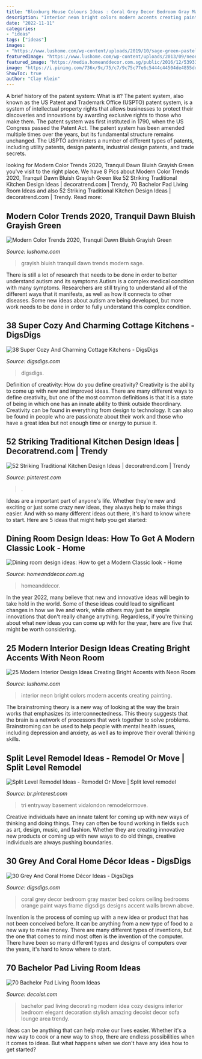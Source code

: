 ```yaml
---
title: "Bloxburg House Colours Ideas : Coral Grey Decor Bedroom Gray Master Bed Colors Ceiling Bedrooms Orange Paint Ways Frame Digsdigs Designs Accent Walls Brown Above"
description: "Interior neon bright colors modern accents creating painting"
date: "2022-11-11"
categories:
- "ideas"
tags: ["ideas"]
images:
- "https://www.lushome.com/wp-content/uploads/2019/10/sage-green-pastel-in-interiors-3.jpg"
featuredImage: "https://www.lushome.com/wp-content/uploads/2013/09/neon-room-colors-modern-interior-design-trends-11.jpg"
featured_image: "https://media.homeanddecor.com.sg/public/2016/12/53933-collective-designs.jpg"
image: "https://i.pinimg.com/736x/9c/75/c7/9c75c77e6c5444c44504de4855dde8fc.jpg"
ShowToc: true
author: "Clay Klein"
---
```



A brief history of the patent system: What is it?
The patent system, also known as the US Patent and Trademark Office (USPTO) patent system, is a system of intellectual property rights that allows businesses to protect their discoveries and innovations by awarding exclusive rights to those who make them. The patent system was first instituted in 1790, when the US Congress passed the Patent Act. The patent system has been amended multiple times over the years, but its fundamental structure remains unchanged. The USPTO administers a number of different types of patents, including utility patents, design patents, industrial design patents, and trade secrets.

	

		
looking for Modern Color Trends 2020, Tranquil Dawn Bluish Grayish Green you've visit to the right place. We have 8 Pics about Modern Color Trends 2020, Tranquil Dawn Bluish Grayish Green like 52 Striking Traditional Kitchen Design Ideas | decoratrend.com | Trendy, 70 Bachelor Pad Living Room Ideas and also 52 Striking Traditional Kitchen Design Ideas | decoratrend.com | Trendy. Read more:
		
    
## Modern Color Trends 2020, Tranquil Dawn Bluish Grayish Green

<img loading=lazy src="https://www.lushome.com/wp-content/uploads/2019/10/sage-green-pastel-in-interiors-3.jpg" onerror="this.onerror=null;this.src='https://tse1.mm.bing.net/th?id=OIP.fivGhpiM9fQl0ZVp2BYpfgAAAA&amp;pid=15.1';" alt="Modern Color Trends 2020, Tranquil Dawn Bluish Grayish Green">

_Source: lushome.com_

>grayish bluish tranquil dawn trends modern sage. 

	

There is still a lot of research that needs to be done in order to better understand autism and its symptoms
Autism is a complex medical condition with many symptoms. Researchers are still trying to understand all of the different ways that it manifests, as well as how it connects to other diseases. Some new ideas about autism are being developed, but more work needs to be done in order to fully understand this complex condition.

    
## 38 Super Cozy And Charming Cottage Kitchens - DigsDigs

<img loading=lazy src="https://www.digsdigs.com/photos/super-cozy-and-charming-cottage-kitchens-22.jpg" onerror="this.onerror=null;this.src='https://tse1.mm.bing.net/th?id=OIP.DYGJf31rDyjzJJOBddL_IgAAAA&amp;pid=15.1';" alt="38 Super Cozy And Charming Cottage Kitchens - DigsDigs">

_Source: digsdigs.com_

>digsdigs. 

	

Definition of creativity: How do you define creativity?
Creativity is the ability to come up with new and improved ideas. There are many different ways to define creativity, but one of the most common definitions is that it is a state of being in which one has an innate ability to think outside theordinary. Creativity can be found in everything from design to technology. It can also be found in people who are passionate about their work and those who have a great idea but not enough time or energy to pursue it.

    
## 52 Striking Traditional Kitchen Design Ideas | Decoratrend.com | Trendy

<img loading=lazy src="https://i.pinimg.com/736x/9c/75/c7/9c75c77e6c5444c44504de4855dde8fc.jpg" onerror="this.onerror=null;this.src='https://tse1.mm.bing.net/th?id=OIP.q3JPcSrQawa3SKVMngSJngHaK6&amp;pid=15.1';" alt="52 Striking Traditional Kitchen Design Ideas | decoratrend.com | Trendy">

_Source: pinterest.com_

>. 

	

Ideas are a important part of anyone's life. Whether they're new and exciting or just some crazy new ideas, they always help to make things easier. And with so many different ideas out there, it's hard to know where to start. Here are 5 ideas that might help you get started: 

    
## Dining Room Design Ideas: How To Get A Modern Classic Look - Home

<img loading=lazy src="https://media.homeanddecor.com.sg/public/2016/12/53933-collective-designs.jpg" onerror="this.onerror=null;this.src='https://tse2.mm.bing.net/th?id=OIP.rY91p9KESW-lXE6e2tE_7wHaLH&amp;pid=15.1';" alt="Dining room design ideas: How to get a Modern Classic look - Home">

_Source: homeanddecor.com.sg_

>homeanddecor. 

	

In the year 2022, many believe that new and innovative ideas will begin to take hold in the world. Some of these ideas could lead to significant changes in how we live and work, while others may just be simple innovations that don't really change anything. Regardless, if you're thinking about what new ideas you can come up with for the year, here are five that might be worth considering.

    
## 25 Modern Interior Design Ideas Creating Bright Accents With Neon Room

<img loading=lazy src="https://www.lushome.com/wp-content/uploads/2013/09/neon-room-colors-modern-interior-design-trends-11.jpg" onerror="this.onerror=null;this.src='https://tse2.mm.bing.net/th?id=OIP.Ub0cXCxOpW31f6LyO2K3VwHaFV&amp;pid=15.1';" alt="25 Modern Interior Design Ideas Creating Bright Accents with Neon Room">

_Source: lushome.com_

>interior neon bright colors modern accents creating painting. 

	

The brainstroming theory is a new way of looking at the way the brain works that emphasizes its interconnectedness. This theory suggests that the brain is a network of processors that work together to solve problems. Brainstroming can be used to help people with mental health issues, including depression and anxiety, as well as to improve their overall thinking skills.

    
## Split Level Remodel Ideas - Remodel Or Move | Split Level Remodel

<img loading=lazy src="https://i.pinimg.com/736x/0b/c7/12/0bc712fffce04389a314d75139407886.jpg" onerror="this.onerror=null;this.src='https://tse4.mm.bing.net/th?id=OIP.0O8Cmh8EmUN3HuK_24gp3wHaLH&amp;pid=15.1';" alt="Split Level Remodel Ideas - Remodel Or Move | Split level remodel">

_Source: br.pinterest.com_

>tri entryway basement vidalondon remodelormove. 

	

Creative individuals have an innate talent for coming up with new ways of thinking and doing things. They can often be found working in fields such as art, design, music, and fashion. Whether they are creating innovative new products or coming up with new ways to do old things, creative individuals are always pushing boundaries.

    
## 30 Grey And Coral Home Décor Ideas - DigsDigs

<img loading=lazy src="http://www.digsdigs.com/photos/grey-and-coral-home-decor-ideas-28-554x681.jpg" onerror="this.onerror=null;this.src='https://tse4.mm.bing.net/th?id=OIP.K5KcgHF5U9md7EQE4Dk2XgHaJG&amp;pid=15.1';" alt="30 Grey And Coral Home Décor Ideas - DigsDigs">

_Source: digsdigs.com_

>coral grey decor bedroom gray master bed colors ceiling bedrooms orange paint ways frame digsdigs designs accent walls brown above. 

	

Invention is the process of coming up with a new idea or product that has not been conceived before. It can be anything from a new type of food to a new way to make money. There are many different types of inventions, but the one that comes to mind most often is the invention of the computer. There have been so many different types and designs of computers over the years, it's hard to know where to start.

    
## 70 Bachelor Pad Living Room Ideas

<img loading=lazy src="http://cdn.decoist.com/wp-content/uploads/2013/11/Elegant-and-cozy-bachelor-pad.jpg" onerror="this.onerror=null;this.src='https://tse4.mm.bing.net/th?id=OIP.AhS_KzbQsi4MuO6BNAN42gHaEh&amp;pid=15.1';" alt="70 Bachelor Pad Living Room Ideas">

_Source: decoist.com_

>bachelor pad living decorating modern idea cozy designs interior bedroom elegant decoration stylish amazing decoist decor sofa lounge area trendy. 

	

Ideas can be anything that can help make our lives easier. Whether it's a new way to cook or a new way to shop, there are endless possibilities when it comes to ideas. But what happens when we don't have any idea how to get started? 

